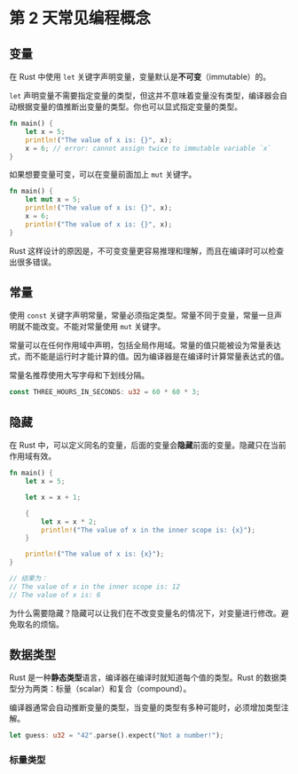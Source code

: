 # 第 2 天常见编程概念

## 变量

在 Rust 中使用 `let` 关键字声明变量，变量默认是**不可变**（immutable）的。

`let` 声明变量不需要指定变量的类型，但这并不意味着变量没有类型，编译器会自动根据变量的值推断出变量的类型。你也可以显式指定变量的类型。

```rust
fn main() {
    let x = 5;
    println!("The value of x is: {}", x);
    x = 6; // error: cannot assign twice to immutable variable `x`
}
```

如果想要变量可变，可以在变量前面加上 `mut` 关键字。

```rust
fn main() {
    let mut x = 5;
    println!("The value of x is: {}", x);
    x = 6;
    println!("The value of x is: {}", x);
}
```

Rust 这样设计的原因是，不可变变量更容易推理和理解，而且在编译时可以检查出很多错误。

## 常量

使用 `const` 关键字声明常量，常量必须指定类型。常量不同于变量，常量一旦声明就不能改变。不能对常量使用 `mut` 关键字。

常量可以在任何作用域中声明，包括全局作用域。常量的值只能被设为常量表达式，而不能是运行时才能计算的值。因为编译器是在编译时计算常量表达式的值。

常量名推荐使用大写字母和下划线分隔。

```rust
const THREE_HOURS_IN_SECONDS: u32 = 60 * 60 * 3;
```

## 隐藏

在 Rust 中，可以定义同名的变量，后面的变量会**隐藏**前面的变量。隐藏只在当前作用域有效。

```rust
fn main() {
    let x = 5;

    let x = x + 1;

    {
        let x = x * 2;
        println!("The value of x in the inner scope is: {x}");
    }

    println!("The value of x is: {x}");
}

// 结果为：
// The value of x in the inner scope is: 12
// The value of x is: 6
```

为什么需要隐藏？隐藏可以让我们在不改变变量名的情况下，对变量进行修改。避免取名的烦恼。

## 数据类型

Rust 是一种**静态类型**语言，编译器在编译时就知道每个值的类型。Rust 的数据类型分为两类：标量（scalar）和复合（compound）。

编译器通常会自动推断变量的类型，当变量的类型有多种可能时，必须增加类型注解。

```rust
let guess: u32 = "42".parse().expect("Not a number!");
```

### 标量类型

